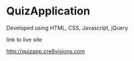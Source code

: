 # QuizApplication

Developed using HTML, CSS, Javascript, jQuery

link to live site

http://quizapp.cre8visions.com

